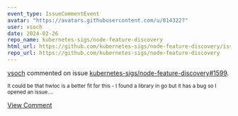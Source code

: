 ```yaml
---
event_type: IssueCommentEvent
avatar: "https://avatars.githubusercontent.com/u/814322?"
user: vsoch
date: 2024-02-26
repo_name: kubernetes-sigs/node-feature-discovery
html_url: https://github.com/kubernetes-sigs/node-feature-discovery/issues/1599
repo_url: https://github.com/kubernetes-sigs/node-feature-discovery
---
```


<a href='https://github.com/vsoch' target='_blank'>vsoch</a> commented on issue <a href='https://github.com/kubernetes-sigs/node-feature-discovery/issues/1599' target='_blank'>kubernetes-sigs/node-feature-discovery#1599</a>.

<small>It could be that hwloc is a better fit for this - I found a library in go but it has a bug so I opened an issue....</small>

<a href='https://github.com/kubernetes-sigs/node-feature-discovery/issues/1599' target='_blank'>View Comment</a>